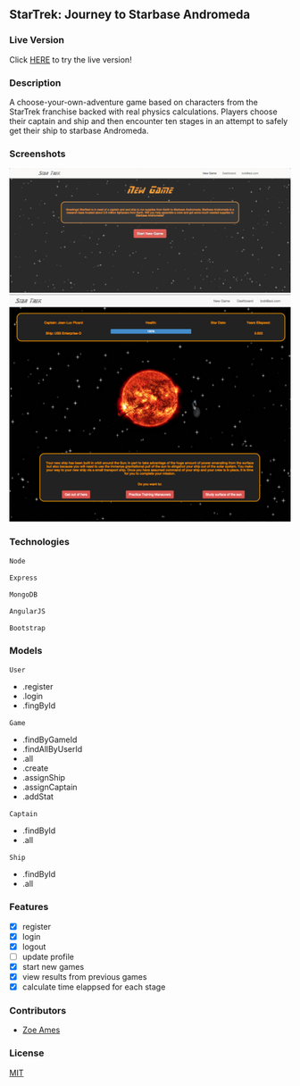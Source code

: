 ## StarTrek: Journey to Starbase Andromeda
### Live Version
Click [HERE](http://startrek.zoeames.com/) to try the live version!

### Description
A choose-your-own-adventure game based on characters from the StarTrek franchise backed with real physics calculations.  Players choose their captain and ship and then encounter ten stages in an attempt to safely get their ship to starbase Andromeda.

### Screenshots
![Image1](https://raw.githubusercontent.com/zoeames/capstone/master/docs/screenshots/home.png)
![Image2](https://raw.githubusercontent.com/zoeames/capstone/master/docs/screenshots/view.png)


### Technologies
```
Node
```


```
Express
```

```
MongoDB
```

```
AngularJS
```

```
Bootstrap
```
### Models
```
User
```
* .register
* .login
* .fingById
```
Game
```
* .findByGameId
* .findAllByUserId
* .all 
* .create
* .assignShip
* .assignCaptain
* .addStat
```
Captain
```
* .findById
* .all
```
Ship
```
* .findById
* .all

### Features
- [x] register
- [x] login
- [x] logout
- [ ] update profile
- [x] start new games
- [x] view results from previous games
- [x] calculate time elappsed for each stage

### Contributors
- [Zoe Ames](https://github.com/zoeames)

### License
[MIT](LICENSE)

